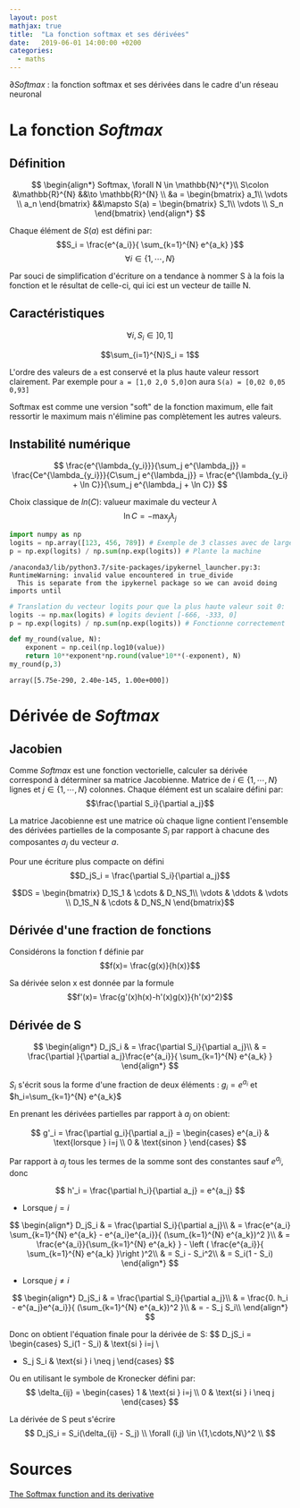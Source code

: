 ```yaml
---
layout: post
mathjax: true
title:  "La fonction softmax et ses dérivées"
date:   2019-06-01 14:00:00 +0200
categories:
  - maths
---
```

$\partial Softmax$ : la fonction softmax et ses dérivées dans le cadre d'un réseau neuronal

# La fonction $Softmax$

## Définition

$$
\begin{align*}
Softmax, \forall N \in  \mathbb{N}^{*}\\
S\colon 
&\mathbb{R}^{N} &&\to \mathbb{R}^{N} \\
&a = 
\begin{bmatrix}
a_1\\ 
\vdots \\ 
a_n
\end{bmatrix}
&&\mapsto S(a) = 
\begin{bmatrix}
S_1\\ 
\vdots \\ 
S_n
\end{bmatrix}
\end{align*}
$$

Chaque élément de $S(a)$ est défini par: $$S_i = \frac{e^{a_i}}{ \sum_{k=1}^{N} e^{a_k} }$$  $$\forall i \in \{1,\cdots,N\}$$

Par souci de simplification d'écriture on a tendance à nommer S à la fois la fonction et le résultat de celle-ci, qui ici est un vecteur de taille N.

## Caractéristiques

$$\forall i, S_i \in ]0,1]$$

$$\sum_{i=1}^{N}S_i = 1$$

L'ordre des valeurs de `a` est conservé et la plus haute valeur ressort clairement. Par exemple pour `a = [1,0 2,0 5,0]`on aura `S(a) = [0,02 0,05 0,93]`

Softmax est comme une version "soft" de la fonction maximum, elle fait ressortir le maximum mais n'élimine pas complètement les autres valeurs.

## Instabilité numérique

$$
\frac{e^{\lambda_{y_i}}}{\sum_j e^{\lambda_j}}
= \frac{Ce^{\lambda_{y_i}}}{C\sum_j e^{\lambda_j}}
= \frac{e^{\lambda_{y_i} + \ln C}}{\sum_j e^{\lambda_j + \ln C}}
$$

Choix classique de $ln(C)$: valueur maximale du vecteur $\lambda$ $$\ln C = -\max_j \lambda_j$$


```python
import numpy as np
logits = np.array([123, 456, 789]) # Exemple de 3 classes avec de larges scores
p = np.exp(logits) / np.sum(np.exp(logits)) # Plante la machine
```

    /anaconda3/lib/python3.7/site-packages/ipykernel_launcher.py:3: RuntimeWarning: invalid value encountered in true_divide
      This is separate from the ipykernel package so we can avoid doing imports until



```python
# Translation du vecteur logits pour que la plus haute valeur soit 0:
logits -= np.max(logits) # logits devient [-666, -333, 0]
p = np.exp(logits) / np.sum(np.exp(logits)) # Fonctionne correctement
```


```python
def my_round(value, N):
    exponent = np.ceil(np.log10(value))
    return 10**exponent*np.round(value*10**(-exponent), N)
my_round(p,3)
```




    array([5.75e-290, 2.40e-145, 1.00e+000])



# Dérivée de $Softmax$

## Jacobien

Comme $Softmax$ est une fonction vectorielle, calculer sa dérivée correspond à déterminer sa matrice Jacobienne. Matrice de $i \in \{1,\cdots,N\}$ lignes et $j \in \{1,\cdots,N\}$ colonnes. Chaque élément est un scalaire défini par: $$\frac{\partial S_i}{\partial a_j}$$

La matrice Jacobienne est une matrice où chaque ligne contient l'ensemble des dérivées partielles de la composante $S_i$ par rapport à chacune des composantes $a_j$ du vecteur $a$.

Pour une écriture plus compacte on défini $$D_jS_i = \frac{\partial S_i}{\partial a_j}$$

$$DS = 
\begin{bmatrix}
D_1S_1 & \cdots  & D_NS_1\\ 
\vdots  & \ddots  & \vdots \\ 
D_1S_N & \cdots  & D_NS_N
\end{bmatrix}$$

## Dérivée d'une fraction de fonctions

Considérons la fonction f définie par $$f(x)= \frac{g(x)}{h(x)}$$

Sa dérivée selon x est donnée par la formule $$f'(x)= \frac{g'(x)h(x)-h'(x)g(x)}{h'(x)^2}$$

## Dérivée de S

$$
\begin{align*}
D_jS_i & = \frac{\partial S_i}{\partial a_j}\\
& = \frac{\partial }{\partial a_j}\frac{e^{a_i}}{ \sum_{k=1}^{N} e^{a_k} }
\end{align*}
$$

$S_i$ s'écrit sous la forme d'une fraction de deux éléments : $g_i = e^{a_i}$ et $h_i=\sum_{k=1}^{N} e^{a_k}$

En prenant les dérivées partielles par rapport à $a_j$ on obient:

$$
g'_i = 
\frac{\partial g_i}{\partial a_j} = 
   \begin{cases} 
   e^{a_i} & \text{lorsque } i=j \\
   0       & \text{sinon }
  \end{cases}
$$

Par rapport à $a_j$ tous les termes de la somme sont des constantes sauf $e^{a_j}$, donc

$$
h'_i = 
\frac{\partial h_i}{\partial a_j} = 
   e^{a_j} 
$$
- Lorsque $j = i$

$$
\begin{align*}
D_jS_i & = \frac{\partial S_i}{\partial a_j}\\
& = \frac{e^{a_i} \sum_{k=1}^{N} e^{a_k} - e^{a_i}e^{a_i}}{ (\sum_{k=1}^{N} e^{a_k})^2 }\\
& = \frac{e^{a_i}}{\sum_{k=1}^{N} e^{a_k} }  - \left (  \frac{e^{a_i}}{ \sum_{k=1}^{N} e^{a_k} }\right )^2\\
& = S_i - S_i^2\\
& = S_i(1 - S_i)
\end{align*}
$$

- Lorsque $j \neq i$

$$
\begin{align*}
D_jS_i & = \frac{\partial S_i}{\partial a_j}\\
& = \frac{0. h_i - e^{a_j}e^{a_i}}{ (\sum_{k=1}^{N} e^{a_k})^2 }\\
& = - S_j S_i\\
\end{align*}
$$

Donc on obtient l'équation finale pour la dérivée de S:
$$
D_jS_i = 
   \begin{cases} 
   S_i(1 - S_i) & \text{si } i=j \\
   - S_j S_i       & \text{si } i \neq j
  \end{cases}
$$

Ou en utilisant le symbole de Kronecker défini par:
$$
\delta_{ij} = 
   \begin{cases} 
   1 & \text{si } i=j \\
   0 & \text{si } i \neq j
  \end{cases}
$$

La dérivée de S peut s'écrire
$$
D_jS_i = S_i(\delta_{ij} - S_j) \\
\forall (i,j) \in \{1,\cdots,N\}^2 \\
$$

# Sources

[The Softmax function and its derivative](https://eli.thegreenplace.net/2016/the-softmax-function-and-its-derivative/)


```python

```
